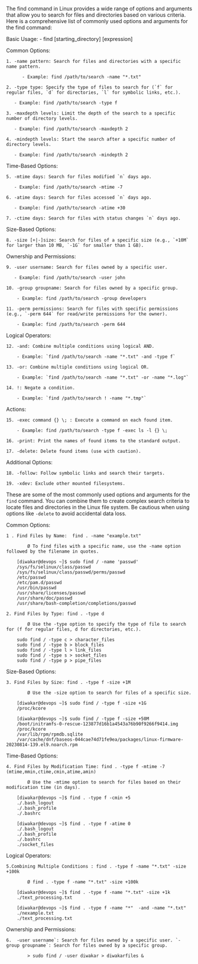 The find command in Linux provides a wide range of options and arguments that allow you to search for files and directories based on various criteria. Here is a comprehensive list of commonly used options and arguments for the find command:

Basic Usage: - find [starting_directory] [expression]

Common Options:

	1. -name pattern: Search for files and directories with a specific name pattern.
	
		  - Example: find /path/to/search -name "*.txt"
	
	2. -type type: Specify the type of files to search for (`f` for regular files, `d` for directories, `l` for symbolic links, etc.).
	
	   - Example: find /path/to/search -type f
	
	3. -maxdepth levels: Limit the depth of the search to a specific number of directory levels.
	
	   - Example: find /path/to/search -maxdepth 2
	
	4. -mindepth levels: Start the search after a specific number of directory levels.
	
	   - Example: find /path/to/search -mindepth 2

Time-Based Options:

	5. -mtime days: Search for files modified `n` days ago.
	
	   - Example: find /path/to/search -mtime -7
	
	6. -atime days: Search for files accessed `n` days ago.
	
	   - Example: find /path/to/search -atime +30
	
	7. -ctime days: Search for files with status changes `n` days ago.

Size-Based Options:

	8. -size [+|-]size: Search for files of a specific size (e.g., `+10M` for larger than 10 MB, `-1G` for smaller than 1 GB).

Ownership and Permissions:

	9. -user username: Search for files owned by a specific user.
	
	   - Example: find /path/to/search -user john
	
	10. -group groupname: Search for files owned by a specific group.
	
	    - Example: find /path/to/search -group developers
	
	11. -perm permissions: Search for files with specific permissions (e.g., `-perm 644` for read/write permissions for the owner).
	
	    - Example: find /path/to/search -perm 644

Logical Operators:

	12. -and: Combine multiple conditions using logical AND.
	
	    - Example: `find /path/to/search -name "*.txt" -and -type f`
	
	13. -or: Combine multiple conditions using logical OR.
	
	    - Example: `find /path/to/search -name "*.txt" -or -name "*.log"`
	
	14. !: Negate a condition.
	
	    - Example: `find /path/to/search ! -name "*.tmp"`

Actions:

	15. -exec command {} \; : Execute a command on each found item.
	
	    - Example: find /path/to/search -type f -exec ls -l {} \;
	
	16. -print: Print the names of found items to the standard output.
	
	17. -delete: Delete found items (use with caution).

Additional Options:

	18. -follow: Follow symbolic links and search their targets.
	
	19. -xdev: Exclude other mounted filesystems.

These are some of the most commonly used options and arguments for the `find` command. You can combine them to create complex search criteria to locate files and directories in the Linux file system. Be cautious when using options like `-delete` to avoid accidental data loss.

Common Options:

	1 . Find Files by Name:  find . -name "example.txt"
	
			Ø To find files with a specific name, use the -name option followed by the filename in quotes.
	
		[diwakar@devops ~]$ sudo find / -name 'passwd'
		/sys/fs/selinux/class/passwd
		/sys/fs/selinux/class/passwd/perms/passwd
		/etc/passwd
		/etc/pam.d/passwd
		/usr/bin/passwd
		/usr/share/licenses/passwd
		/usr/share/doc/passwd
		/usr/share/bash-completion/completions/passwd
	
	2. Find Files by Type: find . -type d
	
			Ø Use the -type option to specify the type of file to search for (f for regular files, d for directories, etc.).
			
		sudo find / -type c > character_files
		sudo find / -type b > block_files
		sudo find / -type l > link_files
		sudo find / -type s > socket_files
		sudo find / -type p > pipe_files
		
Size-Based Options:

	3. Find Files by Size: find . -type f -size +1M
	
			Ø Use the -size option to search for files of a specific size.
			
		[diwakar@devops ~]$ sudo find / -type f -size +1G
		/proc/kcore
		
		[diwakar@devops ~]$ sudo find / -type f -size +50M
		/boot/initramfs-0-rescue-123877d16b1a4543a76b90f9266f9414.img
		/proc/kcore
		/var/lib/rpm/rpmdb.sqlite
		/var/cache/dnf/baseos-044cae74d71fe9ea/packages/linux-firmware-20230814-139.el9.noarch.rpm
		
Time-Based Options:
		
	4. Find Files by Modification Time: find . -type f -mtime -7   (mtime,mmin,ctime,cmin,atime,amin)
	
			Ø Use the -mtime option to search for files based on their modification time (in days).
	
		[diwakar@devops ~]$ find . -type f -cmin +5
		./.bash_logout
		./.bash_profile
		./.bashrc
		
		[diwakar@devops ~]$ find . -type f -atime 0
		./.bash_logout
		./.bash_profile
		./.bashrc
		./socket_files
		
Logical Operators:
		
	5.Combining Multiple Conditions : find . -type f -name "*.txt" -size +100k
	
			Ø find . -type f -name "*.txt" -size +100k
		
		[diwakar@devops ~]$ find . -type f -name "*.txt" -size +1k
		./text_processing.txt
		
		[diwakar@devops ~]$ find . -type f -name "*"  -and -name "*.txt"
		./nexample.txt
		./text_processing.txt
		
Ownership and Permissions:

	6.  -user username`: Search for files owned by a specific user. `-group groupname`: Search for files owned by a specific group.
	
			> sudo find / -user diwakar > diwakarfiles &
		
	

		
		
	
	
		
		
